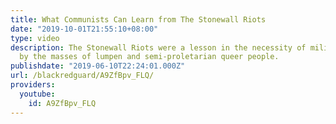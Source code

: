 ```yaml
---
title: What Communists Can Learn from The Stonewall Riots
date: "2019-10-01T21:55:10+08:00"
type: video
description: The Stonewall Riots were a lesson in the necessity of militancy and led
  by the masses of lumpen and semi-proletarian queer people.
publishdate: "2019-06-10T22:24:01.000Z"
url: /blackredguard/A9ZfBpv_FLQ/
providers:
  youtube:
    id: A9ZfBpv_FLQ
---
```

